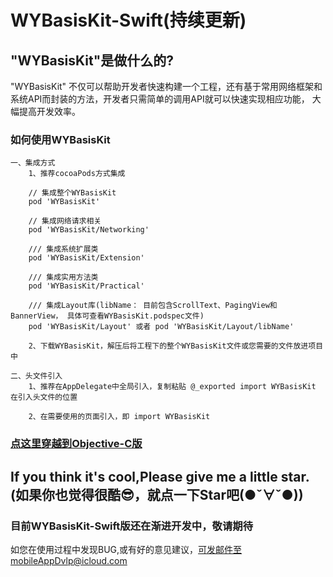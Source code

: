 # WYBasisKit-Swift(持续更新)



## "WYBasisKit"是做什么的?

"WYBasisKit" 不仅可以帮助开发者快速构建一个工程，还有基于常用网络框架和系统API而封装的方法，开发者只需简单的调用API就可以快速实现相应功能， 大幅提高开发效率。

### 如何使用WYBasisKit
```
一、集成方式
    1、推荐cocoaPods方式集成

    // 集成整个WYBasisKit
    pod 'WYBasisKit' 

    // 集成网络请求相关
    pod 'WYBasisKit/Networking'

    /// 集成系统扩展类
    pod 'WYBasisKit/Extension'

    /// 集成实用方法类
    pod 'WYBasisKit/Practical'
    
    /// 集成Layout库(libName： 目前包含ScrollText、PagingView和BannerView， 具体可查看WYBasisKit.podspec文件)
    pod 'WYBasisKit/Layout' 或者 pod 'WYBasisKit/Layout/libName'

    2、下载WYBasisKit，解压后将工程下的整个WYBasisKit文件或您需要的文件放进项目中
    
二、头文件引入
    1、推荐在AppDelegate中全局引入，复制粘贴 @_exported import WYBasisKit 在引入头文件的位置
    
    2、在需要使用的页面引入，即 import WYBasisKit
```

### [点这里穿越到Objective-C版](https://github.com/Jacke-xu/WYBasisKit.git)




## If you think it's cool,Please give me a little star. (如果你也觉得很酷😎，就点一下Star吧(●ˇ∀ˇ●))


### 目前WYBasisKit-Swift版还在渐进开发中，敬请期待


如您在使用过程中发现BUG,或有好的意见建议，可发邮件至mobileAppDvlp@icloud.com
